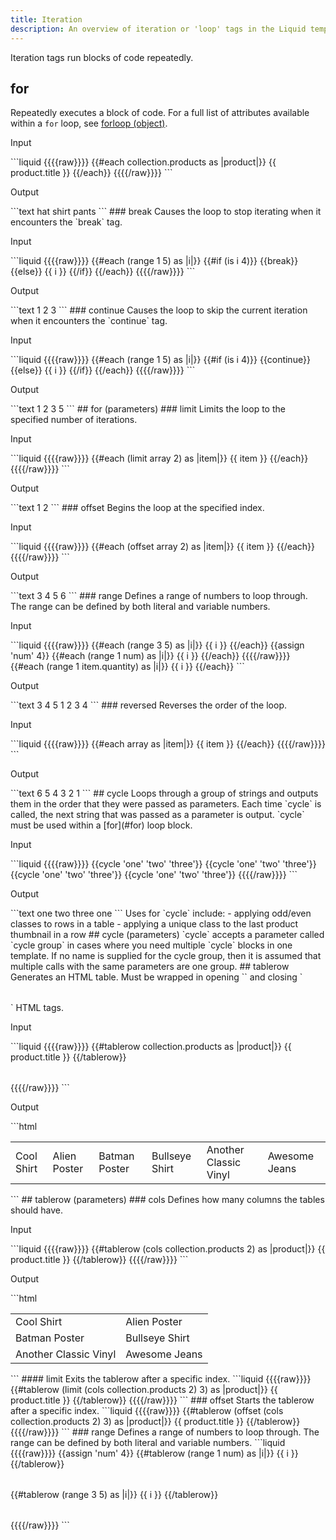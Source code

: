 ```yaml
---
title: Iteration
description: An overview of iteration or 'loop' tags in the Liquid template language.
---
```

Iteration tags run blocks of code repeatedly.
## for
Repeatedly executes a block of code. For a full list of attributes available within a `for` loop, see [forloop (object)](https://docs.shopify.com/themes/liquid/objects/for-loops).
<p class="code-label">Input</p>
```liquid
{{{{raw}}}}
  {{#each collection.products as |product|}}
    {{ product.title }}
  {{/each}}
{{{{/raw}}}}
```
<p class="code-label">Output</p>
```text
hat shirt pants
```
### break
Causes the loop to stop iterating when it encounters the `break` tag.
<p class="code-label">Input</p>
```liquid
{{{{raw}}}}
{{#each (range 1 5) as |i|}}
  {{#if (is i 4)}}
    {{break}}
  {{else}}
    {{ i }}
  {{/if}}
{{/each}}
{{{{/raw}}}}
```
<p class="code-label">Output</p>
```text
1 2 3
```
### continue
Causes the loop to skip the current iteration when it encounters the `continue` tag.
<p class="code-label">Input</p>
```liquid
{{{{raw}}}}
{{#each (range 1 5) as |i|}}
  {{#if (is i 4)}}
    {{continue}}
  {{else}}
    {{ i }}
  {{/if}}
{{/each}}
{{{{/raw}}}}
```
<p class="code-label">Output</p>
```text
1 2 3   5
```
## for (parameters)
### limit
Limits the loop to the specified number of iterations.
<p class="code-label">Input</p>
```liquid
{{{{raw}}}}
<!-- if array = [1,2,3,4,5,6] -->
{{#each (limit array 2) as |item|}}
  {{ item }}
{{/each}}
{{{{/raw}}}}
```
<p class="code-label">Output</p>
```text
1 2
```
### offset
Begins the loop at the specified index.
<p class="code-label">Input</p>
```liquid
{{{{raw}}}}
<!-- if array = [1,2,3,4,5,6] -->
{{#each (offset array 2) as |item|}}
  {{ item }}
{{/each}}
{{{{/raw}}}}
```
<p class="code-label">Output</p>
```text
3 4 5 6
```
### range
Defines a range of numbers to loop through. The range can be defined by both literal and variable numbers.
<p class="code-label">Input</p>
```liquid
{{{{raw}}}}
{{#each (range 3 5) as |i|}}
  {{ i }}
{{/each}}
{{assign 'num' 4}}
{{#each (range 1 num) as |i|}}
  {{ i }}
{{/each}}
{{{{/raw}}}}
{{#each (range 1 item.quantity) as |i|}}
  {{ i }}
{{/each}}
```
<p class="code-label">Output</p>
```text
3 4 5
1 2 3 4
```
### reversed
Reverses the order of the loop.
<p class="code-label">Input</p>
```liquid
{{{{raw}}}}
<!-- if array = [1,2,3,4,5,6] -->
{{#each array as |item|}}
  {{ item }}
{{/each}}
{{{{/raw}}}}
```
<p class="code-label">Output</p>
```text
6 5 4 3 2 1
```
## cycle
Loops through a group of strings and outputs them in the order that they were passed as parameters. Each time `cycle` is called, the next string that was passed as a parameter is output.
`cycle` must be used within a [for](#for) loop block.
<p class="code-label">Input</p>
```liquid
{{{{raw}}}}
{{cycle 'one' 'two' 'three'}}
{{cycle 'one' 'two' 'three'}}
{{cycle 'one' 'two' 'three'}}
{{cycle 'one' 'two' 'three'}}
{{{{/raw}}}}
```
<p class="code-label">Output</p>
```text
one
two
three
one
```
Uses for `cycle` include:
-   applying odd/even classes to rows in a table
-   applying a unique class to the last product thumbnail in a row
## cycle (parameters)
`cycle` accepts a parameter called `cycle group` in cases where you need multiple `cycle` blocks in one template. If no name is supplied for the cycle group, then it is assumed that multiple calls with the same parameters are one group.
## tablerow
Generates an HTML table. Must be wrapped in opening `<table>` and closing `</table>` HTML tags.
<p class="code-label">Input</p>
```liquid
{{{{raw}}}}
<table>
{{#tablerow collection.products as |product|}}
  {{ product.title }}
{{/tablerow}}
</table>
{{{{/raw}}}}
```
<p class="code-label">Output</p>
```html
<table>
  <tr class="row1">
    <td class="col1">
      Cool Shirt
    </td>
    <td class="col2">
      Alien Poster
    </td>
    <td class="col3">
      Batman Poster
    </td>
    <td class="col4">
      Bullseye Shirt
    </td>
    <td class="col5">
      Another Classic Vinyl
    </td>
    <td class="col6">
      Awesome Jeans
    </td>
  </tr>
</table>
```
## tablerow (parameters)
### cols
Defines how many columns the tables should have.
<p class="code-label">Input</p>
```liquid
{{{{raw}}}}
{{#tablerow (cols collection.products 2) as |product|}}
  {{ product.title }}
{{/tablerow}}
{{{{/raw}}}}
```
<p class="code-label">Output</p>
```html
<table>
  <tr class="row1">
    <td class="col1">
      Cool Shirt
    </td>
    <td class="col2">
      Alien Poster
    </td>
  </tr>
  <tr class="row2">
    <td class="col1">
      Batman Poster
    </td>
    <td class="col2">
      Bullseye Shirt
    </td>
  </tr>
  <tr class="row3">
    <td class="col1">
      Another Classic Vinyl
    </td>
    <td class="col2">
      Awesome Jeans
    </td>
  </tr>
</table>
```
#### limit
Exits the tablerow after a specific index.
```liquid
{{{{raw}}}}
{{#tablerow (limit (cols collection.products 2) 3) as |product|}}
  {{ product.title }}
{{/tablerow}}
{{{{/raw}}}}
```
### offset
Starts the tablerow after a specific index.
```liquid
{{{{raw}}}}
{{#tablerow (offset (cols collection.products 2) 3) as |product|}}
  {{ product.title }}
{{/tablerow}}
{{{{/raw}}}}
```
### range
Defines a range of numbers to loop through. The range can be defined by both literal and variable numbers.
```liquid
{{{{raw}}}}
<!--variable number example-->
{{assign 'num' 4}}
<table>
{{#tablerow (range 1 num) as |i|}}
  {{ i }}
{{/tablerow}}
</table>
<!--literal number example-->
<table>
{{#tablerow (range 3 5) as |i|}}
  {{ i }}
{{/tablerow}}
</table>
{{{{/raw}}}}
```